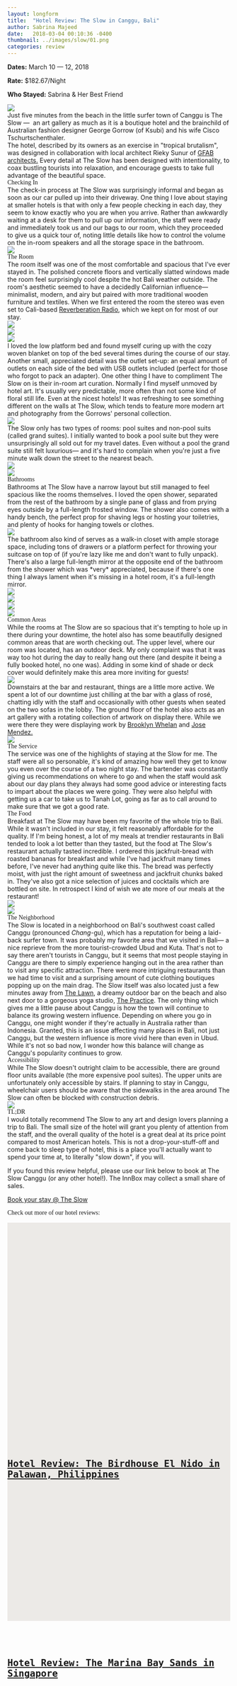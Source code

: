 ```yaml
---
layout: longform
title:  "Hotel Review: The Slow in Canggu, Bali"
author: Sabrina Majeed
date:   2018-03-04 00:10:36 -0400
thumbnail: ../images/slow/01.png
categories: review
---
```


<div style="max-width: 650px; margin: auto;">
<p class="f7 di mr4"><b>Dates:</b> March 10 — 12, 2018</p>
<p class="f7 di mr4"><b>Rate:</b> $182.67/Night</p>
<p class="f7 di"><b>Who Stayed:</b> Sabrina & Her Best Friend</p>
</div>

<img class="mt4-ns mt3 mb4-ns mb3" src="/images/slow/01.png">

<p class="pb4 f4" style="max-width: 650px; margin: auto;">
Just five minutes from the beach in the little surfer town of Canggu is The Slow —  an art gallery as much as it is a boutique hotel and the brainchild of Australian fashion designer George Gorrow (of Ksubi) and his wife Cisco Tschurtschenthaler.</p>

<p class="pb3 pb4-ns" style="max-width: 650px; margin: auto;">
The hotel, described by its owners as an exercise in "tropical brutalism", was designed in collaboration with local architect Rieky Sunur of <a href="http://gfabarchitects.com/" target="new">GFAB architects.</a> Every detail at The Slow has been designed with intentionality, to coax bustling tourists into relaxation, and encourage guests to take full advantage of the beautiful space.</p>

<p id="anchor" class="f3 pb2" style="max-width: 650px; margin: auto; font-family: 'Gilroy-ExtraBold';">Checking In</p>

<p class="pb4-ns pb3" style="max-width: 650px; margin: auto;">
The check-in process at The Slow was surprisingly informal and began as soon as our car pulled up into their driveway. One thing I love about staying at smaller hotels is that with only a few people checking in each day, they seem to know exactly who you are when you arrive. Rather than awkwardly waiting at a desk for them to pull up our information, the staff were ready and immediately took us and our bags to our room, which they proceeded to give us a quick tour of, noting little details like how to control the volume on the in-room speakers and all the storage space in the bathroom.</p>

<div class="fl w-100 mb3 mb4-ns">
<img src="../images/slow/02.png">
</div>

<p class="f3 pb2" style="max-width: 650px; margin: auto; font-family: 'Gilroy-ExtraBold';">The Room</p>

<p class="pb4-ns pb3" style="max-width: 650px; margin: auto;">
The room itself was one of the most comfortable and spacious that I've ever stayed in. The polished concrete floors and vertically slatted windows made the room feel surprisingly cool despite the hot Bali weather outside. The room's aesthetic seemed to have a decidedly Californian influence— minimalist, modern, and airy but paired with more traditional wooden furniture and textiles. When we first entered the room the stereo was even set to Cali-based <a href="http://reverberationradio.com/" target="new">Reverberation Radio</a>, which we kept on for most of our stay.</p>

<div class="fl w-100 mb1 mb2-ns">
<img src="../images/slow/03.png">
</div>
<div class="fl w-100 w-50-ns pr1-ns mb1 mb0-ns">
<img src="../images/slow/01.png">
</div>
<div class="fl w-100 w-50-ns pl1-ns mb3 mb4-ns">
<img src="../images/slow/04.png">
</div>

<p class="pb4-ns pb3" style="max-width: 650px; margin: auto;">
I loved the low platform bed and found myself curing up with the cozy woven blanket on top of the bed several times during the course of our stay. Another small, appreciated detail was the outlet set-up: an equal amount of outlets on each side of the bed with USB outlets included (perfect for those who forgot to pack an adapter). One other thing I have to compliment The Slow on is their in-room art curation. Normally I find myself unmoved by hotel art. It's usually very predictable, more often than not some kind of floral still life. Even at the nicest hotels! It was refreshing to see something different on the walls at The Slow, which tends to feature more modern art and photography from the Gorrows' personal collection.</p>

<div class="fl w-100 mb3 mb4-ns">
<img src="../images/slow/05.png">
</div>

<p class="pb4-ns pb3" style="max-width: 650px; margin: auto;">
The Slow only has two types of rooms: pool suites and non-pool suits (called grand suites). I initially wanted to book a pool suite but they were unsurprisingly all sold out for my travel dates. Even without a pool the grand suite still felt luxurious— and it's hard to complain when you're just a five minute walk down the street to the nearest beach.</p>

<div class="fl w-100 w-50-ns pr1-ns mb1 mb0-ns">
<img src="../images/slow/06.png">
</div>
<div class="fl w-100 w-50-ns pl1-ns mb3 mb4-ns">
<img src="../images/slow/07.png">
</div>

<p class="f3 pb2" style="max-width: 650px; margin: auto; font-family: 'Gilroy-ExtraBold';"> Bathrooms</p>

<p class="pb4-ns pb3" style="max-width: 650px; margin: auto;">Bathrooms at The Slow have a narrow layout but still managed to feel spacious like the rooms themselves. I loved the open shower, separated from the rest of the bathroom by a single pane of glass and from prying eyes outside by a full-length frosted window. The shower also comes with a handy bench, the perfect prop for shaving legs or hosting your toiletries, and plenty of hooks for hanging towels or clothes.</p>

<div class="fn center mb3 mb4-ns tc" style="max-width: 650px">
<img src="../images/slow/08.png">
</div>

<p class="pb4-ns pb3" style="max-width: 650px; margin: auto;">
The bathroom also kind of serves as a walk-in closet with ample storage space, including tons of drawers or a platform perfect for throwing your suitcase on top of (if you're lazy like me and don't want to fully unpack). There's also a large full-length mirror at the opposite end of the bathroom from the shower which was *very* appreciated, because if there's one thing I always lament when it's missing in a hotel room, it's a full-length mirror.</p>

<div class="fl w-100 w-50-ns pr1-ns mb1 mb0-ns">
<img src="../images/slow/12.png">
</div>
<div class="fl w-100 w-50-ns pl1-ns mb2">
<img src="../images/slow/09.png">
</div>
<div class="fl w-100 w-50-ns pr1-ns mb1 mb0-ns">
<img src="../images/slow/10.png">
</div>
<div class="fl w-100 w-50-ns pl1-ns mb3 mb4-ns">
<img src="../images/slow/11.png">
</div>

<p class="f3 pb2" style="max-width: 650px; margin: auto; font-family: 'Gilroy-ExtraBold';">Common Areas</p>

<p class="pb3 pb4-ns" style="max-width: 650px; margin: auto;">While the rooms at The Slow are so spacious that it's tempting to hole up in there during your downtime, the hotel also has some beautifully designed common areas that are worth checking out. The upper level, where our room was located, has an outdoor deck. My only complaint was that it was way too hot during the day to really hang out there (and despite it being a fully booked hotel, no one was). Adding in some kind of shade or deck cover would definitely make this area more inviting for guests!
</p>

<div class="fl w-100 mb3 mb4-ns">
<img src="../images/slow/13.png">
</div>

<p class="pb4-ns pb3" style="max-width: 650px; margin: auto;">Downstairs at the bar and restaurant, things are a little more active. We spent a lot of our downtime just chilling at the bar with a glass of rosé, chatting idly with the staff and occasionally with other guests when seated on the two sofas in the lobby. The ground floor of the hotel also acts as an art gallery with a rotating collection of artwork on display there. While we were there they were displaying work by <a href="http://www.brooklynwhelan.com/" target="new">Brooklyn Whelan</a> and <a href="https://www.josemiguelmendez.com/" target="new">Jose Mendez.</a></p>

<div class="fl w-100 mb3 mb4-ns">
<img src="../images/slow/14.png">
</div>

<p class="f3 pb2" style="max-width: 650px; margin: auto; font-family: 'Gilroy-ExtraBold';">The Service</p>

<p class="pb4-ns pb3" style="max-width: 650px; margin: auto;">The service was one of the highlights of staying at the Slow for me. The staff were all so personable, it's kind of amazing how well they get to know you even over the course of a two night stay. The bartender was constantly giving us recommendations on where to go and when the staff would ask about our day plans they always had some good advice or interesting facts to impart about the places we were going. They were also helpful with getting us a car to take us to Tanah Lot, going as far as to call around to make sure that we got a good rate.</p>

<p class="f3 pb2" style="max-width: 650px; margin: auto; font-family: 'Gilroy-ExtraBold';">The Food</p>

<p class="pb4-ns pb3" style="max-width: 650px; margin: auto;">Breakfast at The Slow may have been my favorite of the whole trip to Bali. While it wasn't included in our stay, it felt reasonably affordable for the quality. If I'm being honest, a lot of my meals at trendier restaurants in Bali tended to look a lot better than they tasted, but the food at The Slow's restaurant actually tasted incredible. I ordered this jackfruit-bread with roasted bananas for breakfast and while I've had jackfruit many times before, I've never had anything quite like this. The bread was perfectly moist, with just the right amount of sweetness and jackfruit chunks baked in. They've also got a nice selection of juices and cocktails which are bottled on site. In retrospect I kind of wish we ate more of our meals at the restaurant!</p>

<div class="fl w-100 w-50-ns pr1-ns mb1 mb0-ns">
<img src="../images/slow/16.png">
</div>
<div class="fl w-100 w-50-ns pl1-ns mb3 mb4-ns">
<img src="../images/slow/17.png">
</div>

<p class="f3 pb2" style="max-width: 650px; margin: auto; font-family: 'Gilroy-ExtraBold';">The Neighborhood</p>

<p class="pb3 pb4-ns" style="max-width: 650px; margin: auto;">
The Slow is located in a neighborhood on Bali's southwest coast called Canggu (pronounced <i>Chang</i>-gu), which has a reputation for being a laid-back surfer town. It was probably my favorite area that we visited in Bali— a nice reprieve from the more tourist-crowded Ubud and Kuta. That's not to say there aren't tourists in Canggu, but it seems that most people staying in Canggu are there to simply experience hanging out in the area rather than to visit any specific attraction. There were more intriguing restaurants than we had time to visit and a surprising amount of cute clothing boutiques popping up on the main drag. The Slow itself was also located just a few minutes away from <a href="https://foursquare.com/v/the-lawn/56640fb1498e318179a472e4" target="new">The Lawn</a>, a dreamy outdoor bar on the beach and also next door to a gorgeous yoga studio, <a href="https://www.thepracticebali.com/" target="new">The Practice</a>. The only thing which gives me a little pause about Canggu is how the town will continue to balance its growing western influence. Depending on where you go in Canggu, one might wonder if they're actually in Australia rather than Indonesia. Granted, this is an issue affecting many places in Bali, not just Canggu, but the western influence is more vivid here than even in Ubud. While it's not so bad now, I wonder how this balance will change as Canggu's popularity continues to grow.
</p>

<p class="f3 pb2" style="max-width: 650px; margin: auto; font-family: 'Gilroy-ExtraBold';">Accessibility</p>

<p class="pb4" style="max-width: 650px; margin: auto;">
While The Slow doesn't outright claim to be accessible, there are ground floor units available (the more expensive pool suites). The upper units are unfortunately only accessible by stairs. If planning to stay in Canggu, wheelchair users should be aware that the sidewalks in the area around The Slow can often be blocked with construction debris.</p>

<div class="fl w-100 mb3 mb4-ns">
<img src="../images/slow/15.png">
</div>

<p class="f3 pb2" style="max-width: 650px; margin: auto; font-family: 'Gilroy-ExtraBold';">TL;DR</p>

<p class="pb4" style="max-width: 650px; margin: auto;">
I would totally recommend The Slow to any art and design lovers planning a trip to Bali. The small size of the hotel will grant you plenty of attention from the staff, and the overall quality of the hotel is a great deal at its price point compared to most American hotels. This is not a drop-your-stuff-off and come back to sleep type of hotel, this is a place you'll actually want to spend your time at, to literally "slow down", if you will. </p>

<div class="tc tl-ns" style="max-width: 650px; margin: auto;">
<p class="lh-copy">If you found this review helpful, please use our link below to book at The Slow Canggu (or any other hotel!). The InnBox may collect a small share of sales.</p>
<a target="_blank" class="f5 link ba bw1 ph3 pv2 mb2 dib orange" href="https://www.agoda.com/partners/partnersearch.aspx?cid=1801609&pcs=1&hid=1515695">Book your stay @ The Slow</a>
</div>

<p class="tc f3 pt5 pb3 lh-title" style="font-family: 'Gilroy-ExtraBold'">Check out more of our hotel reviews:</p>

<div class="fl w-100 w-50-ns pr2-ns mb4">
  <a href="http://theinnbox.co/birdhouse-el-nido-review/"><div class="relative" style="height: 450px; background-color:#ECEAE7;">
    <div class="bg-center cover" style="background-image: url('../images/birdhouse/1.png'); padding-bottom:100%; width:100%;"></div>
    <div class="absolute bottom-2 bg-white pv3 ph4 mh4">
      <h2 style="font-family: 'Inconsolata', monospace;" class="mb1">
      <a class="f5 lh-title post-link" href="http://theinnbox.co/birdhouse-el-nido-review/">Hotel Review: The Birdhouse El Nido in Palawan, Philippines</a>
      </h2>
    </div>
  </div>
</a>
</div>

<div class="fl w-100 w-50-ns pl2-ns mb1 mb0-ns">
  <a href="http://theinnbox.co/marina-bay-sands-singapore-review/"><div class="relative" style="height: 450px; background-color:#ECEAE7;">
    <div class="bg-center cover" style="background-image: url('../images/mbs/17.png'); padding-bottom:100%; width:100%;"></div>
    <div class="absolute bottom-2 bg-white pv3 ph4 mh4">
      <h2 style="font-family: 'Inconsolata', monospace;" class="mb1">
      <a class="f5 lh-title post-link" href="http://theinnbox.co/marina-bay-sands-singapore-review/">Hotel Review: The Marina Bay Sands in Singapore</a>
      </h2>
    </div>
  </div>
</a>
</div>
